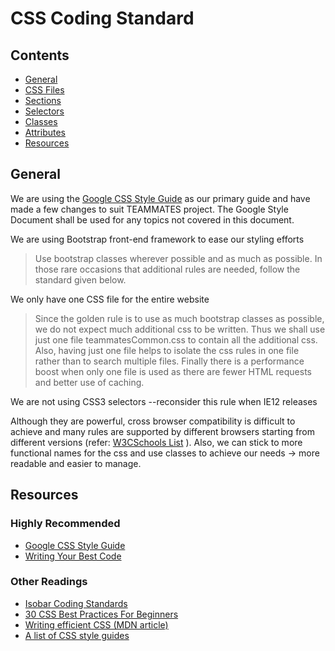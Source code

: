 # CSS Coding Standard
 
 ## Contents
 - [General](#general)
 - [CSS Files](#css-files)
 - [Sections](#sections)
 - [Selectors](#selectors)
 - [Classes](#classes)
 - [Attributes](#attributes)
 - [Resources](#resources)
 
 ## General<a name="general"></a>
 We are using the [Google CSS Style Guide](#https://google-styleguide.googlecode.com/svn/trunk/htmlcssguide.xml&amp;sa=D&amp;ust=1480461672565000&amp;usg=AFQjCNENvrZEYTgdQkanPde16QEu-FqFHA) as our primary guide and have made a few changes to suit TEAMMATES project. The Google Style Document shall be used for any topics not covered in this document.

We are using Bootstrap front-end framework to ease our styling efforts

>Use bootstrap classes wherever possible and as much as possible. In those rare occasions that additional rules are needed, follow the standard given below. 

We only have one CSS file for the entire website

>Since the golden rule is to use as much bootstrap classes as possible, we do not expect much additional css to be written. Thus we shall use just one file teammatesCommon.css to contain all the additional css. Also, having just one file helps to isolate the css rules in one file rather than to search multiple files. Finally there is a performance boost when only one file is used as there are fewer HTML requests and better use of caching.

We are not using CSS3 selectors  --reconsider this rule when IE12 releases

Although they are powerful, cross browser compatibility is difficult to achieve and many rules are supported by different browsers starting from different versions (refer: [W3CSchools List](https://www.google.com/url?q=http://www.w3schools.com/cssref/css3_browsersupport.asp&amp;sa=D&amp;ust=1480461672574000&amp;usg=AFQjCNHJOKLPktm0j5dN20ldwPZmumz1bQ) ). Also, we can stick to more functional names for the css and use classes to achieve our needs → more readable and easier to manage.
    
## Resources<a name="resources"></a>

### Highly Recommended
 - [Google CSS Style Guide](#https://www.google.com/url?q=https://google-styleguide.googlecode.com/svn/trunk/htmlcssguide.xml&sa=D&ust=1480461672641000&usg=AFQjCNFamL4PYjTTMrqBsHCGBgQdl5IZCg)
 - [Writing Your Best Code](#https://www.google.com/url?q=http://learn.shayhowe.com/html-css/writing-your-best-code/%23css-coding-practices&sa=D&ust=1480461672642000&usg=AFQjCNHtGiad1-XEIElzKPKmTxUYP1t1AQ)

### Other Readings
 - [Isobar Coding Standards](#https://www.google.com/url?q=http://isobar-idev.github.io/code-standards/&sa=D&ust=1480461672643000&usg=AFQjCNHERbOy_onAr0b5IDIplnahd4PknA)
 - [30 CSS Best Practices For Beginners](#https://www.google.com/url?q=http://code.tutsplus.com/tutorials/30-css-best-practices-for-beginners--net-6741&sa=D&ust=1480461672644000&usg=AFQjCNFAgLMbsNjA-2kz3uWDkN39Dc3NMA)
 - [Writing efficient CSS (MDN article)](#https://www.google.com/url?q=https://developer.mozilla.org/en-US/docs/Web/Guide/CSS/Writing_efficient_CSS&sa=D&ust=1480461672644000&usg=AFQjCNHphBRs8U7j2qvrWW0cGYuHvjOeOg)
 - [A list of CSS style guides](#https://www.google.com/url?q=http://css-tricks.com/css-style-guides/&sa=D&ust=1480461672645000&usg=AFQjCNG4XuhlqAJNkU_Yn_V9BuSwRjqMaw)
